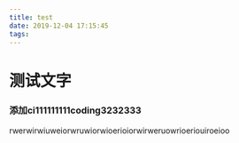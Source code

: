```yaml
---
title: test
date: 2019-12-04 17:15:45
tags:
---
```

# 测试文字

### 添加ci111111111coding3232333
rwerwirwiuweiorwruwiorwioerioiorwirweruowrioeriouiroeioo

